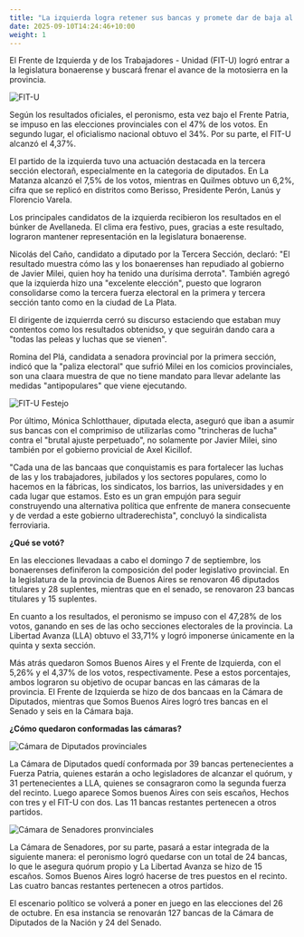 ```yaml
---
title: "La izquierda logra retener sus bancas y promete dar de baja al ajuste en la legislatura"
date: 2025-09-10T14:24:46+10:00
weight: 1
---
```

El Frente de Izquierda y de los Trabajadores - Unidad (FIT-U) logró entrar a la legislatura bonaerense y buscará frenar el avance de la motosierra en la provincia.

![FIT-U]()

Según los resultados oficiales, el peronismo, esta vez bajo el Frente Patria, se impuso en las elecciones provinciales con el 47% de los votos. En segundo lugar, el oficialismo nacional obtuvo el 34%. Por su parte, el FIT-U alcanzó el 4,37%.

El partido de la izquierda tuvo una actuación destacada en la tercera sección electorañ, especialmente en la categoria de diputados. En La Matanza alcanzó el 7,5% de los votos, mientras en Quilmes obtuvo un 6,2%, cifra que se replicó en distritos como Berisso, Presidente Perón, Lanús y Florencio Varela.

Los principales candidatos de la izquierda recibieron los resultados en el búnker de Avellaneda. El clima era festivo, pues, gracias a este resultado, lograron mantener representación en la legislatura bonaerense. 

Nicolás del Caño, candidato a diputado por la Tercera Sección, declaró: "El resultado muestra cómo las y los bonaerenses han repudiado al gobierno de Javier Milei, quien hoy ha tenido una durísima derrota". También agregó que la izquierda hizo una "excelente elección", puesto que lograron consolidarse como la tercera fuerza electoral en la primera y tercera sección tanto como en la ciudad de La Plata.

El dirigente de izquierrda cerró su discurso estaciendo que estaban muy contentos como los resultados obtenidso, y que seguirán dando cara a "todas las peleas y luchas que se vienen". 

Romina del Plá, candidata a senadora provincial por la primera sección, indicó que la "paliza electoral" que sufrió Milei en los comicios provinciales, son una claara muestra de que no tiene mandato para llevar adelante las medidas "antipopulares" que viene ejecutando.

![FIT-U Festejo]()

Por último, Mónica Schlotthauer, diputada electa, aseguró que iban a asumir sus bancas con el comprimiso de utilizarlas como "trincheras de lucha" contra el "brutal ajuste perpetuado", no solamente por Javier Milei, sino también por el gobierno provicial de Axel Kicillof.

"Cada una de las bancaas que conquistamis es para fortalecer las luchas de las y los trabajadores, jubilados y los sectores populares, como lo hacemos en la fábricas, los sindicatos, los barrios, las universidades y en cada lugar que estamos. Esto es un gran empujón para seguir construyendo una alternativa política que enfrente de manera consecuente y de verdad a este gobierno ultraderechista", concluyó la sindicalista ferroviaria.

**¿Qué se votó?**

En las elecciones llevadaas a cabo el domingo 7 de septiembre, los bonaerenses definiferon la composición del poder legislativo provincial. En la legislatura de la provincia de Buenos Aires se renovaron 46 diputados titulares y 28 suplentes, mientras que en el senado, se renovaron 23 bancas titulares y 15 suplentes.

En cuanto a los resultados, el peronismo se impuso con el 47,28% de los votos, ganando en ses de las ocho secciones electorales de la provincia. La Libertad Avanza (LLA) obtuvo el 33,71% y logró imponerse únicamente en la quinta y sexta sección.

Más atrás quedaron Somos Buenos Aires y el Frente de Izquierda, con el 5,26% y el 4,37% de los votos, respectivamente. Pese a estos porcentajes, ambos lograron su objetivo de ocupar bancas en las cámaras de la provincia. El Frente de Izquierda se hizo de dos bancaas en la Cámara de Diputados, mientras que Somos Buenos Aires logró tres bancas en el Senado y seis en la Cámara baja.

**¿Cómo quedaron conformadas las cámaras?**

![Cámara de Diputados provinciales]()

La Cámara de Diputados quedí conformada por 39 bancas pertenecientes a Fuerza Patria, quienes estarán a ocho legisladores de alcanzar el quórum, y 31 pertenecientes a LLA, quienes se consagraron como la segunda fuerza del recinto. Luego aparece Somos buenos Aires con seis escaños, Hechos con tres y el FIT-U con dos. Las 11 bancas restantes pertenecen a otros partidos.

![Cámara de Senadores pronvinciales]()

La Cámara de Senadores, por su parte, pasará a estar integrada de la siguiente manera: el peronismo logró quedarse con un total de 24 bancas, lo que le asegura quórum propio y La Libertad Avanza se hizo de 15 escaños. Somos Buenos Aires logró hacerse de tres puestos en el recinto. Las cuatro bancas restantes pertenecen a otros partidos.

El escenario político se volverá a poner en juego en las elecciones del 26 de octubre. En esa instancia se renovarán 127 bancas de la Cámara de Diputados de la Nación y 24 del Senado. 
<!--Lorem markdownum **Achaica revolutaque amore**, penitus puppes nec furit,
clipeus fatetur, mira inter accedere. Dedit dum raptoresque Oete dolorem
Cretaeas enim [ipse pectora excusat](#in-poscat) candentibus fertur? Furtiva
Orontes Erysicthona dona, est per Achille viridi draconis cultis mota milia.-->

<!--![Accounting Services](/images/austin-distel-nGc5RT2HmF0-unsplash.jpg)

# Objectives

Financial accounting and financial reporting are often used as synonyms.

1. According to International Financial Reporting Standards: the objective of financial reporting is:
2. To provide financial information that is useful to existing and potential investors, lenders and other creditors in making decisions about providing resources to the reporting entity.
3. According to the European Accounting Association:

## Relevance

Relevance is the capacity of the financial information to influence the decision of its users. The ingredients of relevance are the predictive value and confirmatory value. Materiality is a sub-quality of relevance.

> The ingredients of relevance are the predictive value and confirmatory value.

Information is considered material if its omission or misstatement could influence the economic decisions of users taken on the basis of the financial statements.

## Faithful Representation

Faithful representation means that the actual effects of the transactions shall be properly accounted for and reported in the financial statements. The words and numbers must match what really happened in the transaction. The ingredients of faithful representation are completeness, neutrality and free from error.

## Enhancing Qualitative Characteristics

### Verifiability

Verifiability implies consensus between the different knowledgeable and independent users of financial information. Such information must be supported by sufficient evidence to follow the principle of objectivity.

### Comparability

Comparability is the uniform application of accounting methods across entities in the same industry. The principle of consistency is under comparability. Consistency is the uniform application of accounting across points in time within an entity.

### Understandability

Understandability means that accounting reports should be expressed as clearly as possible and should be understood by those to whom the information is relevant.
Timeliness: Timeliness implies that financial information must be presented to the users before a decision is to be made.

---

## Statement of cash flows

The statement of cash flows considers the inputs and outputs in concrete cash within a stated period. The general template of a cash flow statement is as follows: Cash Inflow - Cash Outflow + Opening Balance = Closing Balance

| Cash Inflow | Outflow   | Opening Balance |
| ----------- | --------- | --------------- |
| _Monday_    | `Tuesday` | **Wednesday**   |
| 1           | 2         | 3               |

**Example 1:** in the beginning of September, Ellen started out with $5 in her bank account. During that same month, Ellen borrowed $20 from Tom. At the end of the month, Ellen bought a pair of shoes for $7. Ellen's cash flow statement for the month of September looks like this:

- Cash inflow: $20
- Cash outflow:$7
- Opening balance: $5
- Closing balance: $20 – $7 + $5 = $18

**Example 2:** in the beginning of June, WikiTables, a company that buys and resells tables, sold 2 tables. They'd originally bought the tables for $25 each, and sold them at a price of $50 per table. The first table was paid out in cash however the second one was bought in credit terms. WikiTables' cash flow statement for the month of June looks like this:

> **Important:** the cash flow statement only considers the exchange of actual cash, and ignores what the person in question owes or is owed.

## Statement of financial position (balance sheet)

The balance sheet is the financial statement showing a firm's assets, liabilities and equity (capital) at a set point in time, usually the end of the fiscal year reported on the accompanying income statement.

- **fixed assets**
  - property
  - building
  - equipment (such as factory machinery)
- **intangible assets**
  - copyrights
  - trademarks
  - patents
    - pending
    - international
- goodwill

Owner's equity, sometimes referred to as net assets, is represented differently depending on the type of business ownership. Business ownership can be in the form of a sole proprietorship, partnership, or a corporation. For a corporation, the owner's equity portion usually shows common stock, and retained earnings (earnings kept in the company). Retained earnings come from the retained earnings statement, prepared prior to the balance sheet. -->
